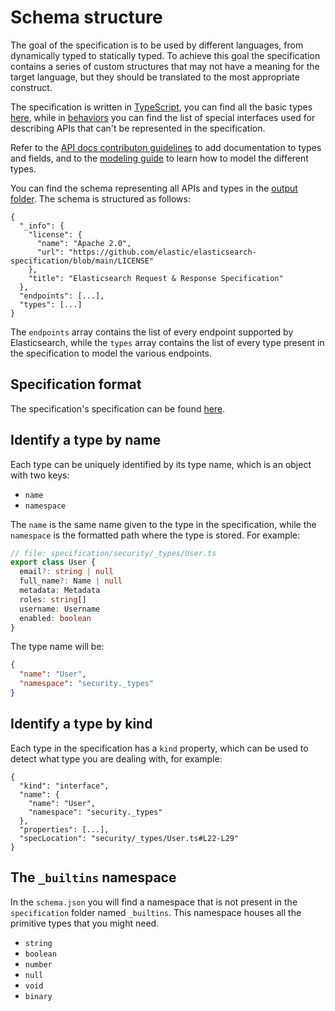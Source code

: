 # Schema structure

The goal of the specification is to be used by different languages, from dynamically typed to statically typed.
To achieve this goal the specification contains a series of custom structures that may not have a meaning
for the target language, but they should be translated to the most appropriate construct.

The specification is written in [TypeScript](https://www.typescriptlang.org/), you can find all
the basic types [here](https://www.typescriptlang.org/docs/handbook/basic-types.html),
while in [behaviors](./behaviors.md) you can find the list of special interfaces used
for describing APIs that can't be represented in the specification.

Refer to the [API docs contributon guidelines](https://www.elastic.co/docs/extend/contribute/api-docs/) to add documentation to types and fields,
and to the [modeling guide](modeling-guide.md) to learn how to model the different types.

You can find the schema representing all APIs and types in the [output folder](output/schema/schema.json).
The schema is structured as follows:

```jsonc
{
  "_info": {
    "license": {
      "name": "Apache 2.0",
      "url": "https://github.com/elastic/elasticsearch-specification/blob/main/LICENSE"
    },
    "title": "Elasticsearch Request & Response Specification"
  },
  "endpoints": [...],
  "types": [...]
}
```

The `endpoints` array contains the list of every endpoint supported by Elasticsearch,
while the `types` array contains the list of every type present in the specification
to model the various endpoints.

## Specification format

The specification's specification can be found [here](../compiler/src/model/metamodel.ts).

## Identify a type by name

Each type can be uniquely identified by its type name, which is an object with two keys:
- `name`
- `namespace`

The `name` is the same name given to the type in the specification, while the `namespace`
is the formatted path where the type is stored. For example:

```ts
// file: specification/security/_types/User.ts
export class User {
  email?: string | null
  full_name?: Name | null
  metadata: Metadata
  roles: string[]
  username: Username
  enabled: boolean
}
```

The type name will be:
```json
{
  "name": "User",
  "namespace": "security._types"
}
```

## Identify a type by kind

Each type in the specification has a `kind` property, which can be used to detect
what type you are dealing with, for example:

```jsonc
{
  "kind": "interface",
  "name": {
    "name": "User",
    "namespace": "security._types"
  },
  "properties": [...],
  "specLocation": "security/_types/User.ts#L22-L29"
}
```

## The `_builtins` namespace

In the `schema.json` you will find a namespace that is not present in the `specification` folder named `_builtins`.
This namespace houses all the primitive types that you might need.

- `string`
- `boolean`
- `number`
- `null`
- `void`
- `binary`


